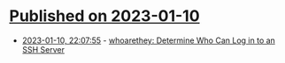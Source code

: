 # [Published on 2023-01-10](index.md)

* [2023-01-10, 22:07:55](https://news.ycombinator.com/item?id=34332245) - [whoarethey: Determine Who Can Log in to an SSH Server](https://www.agwa.name/blog/post/whoarethey)
